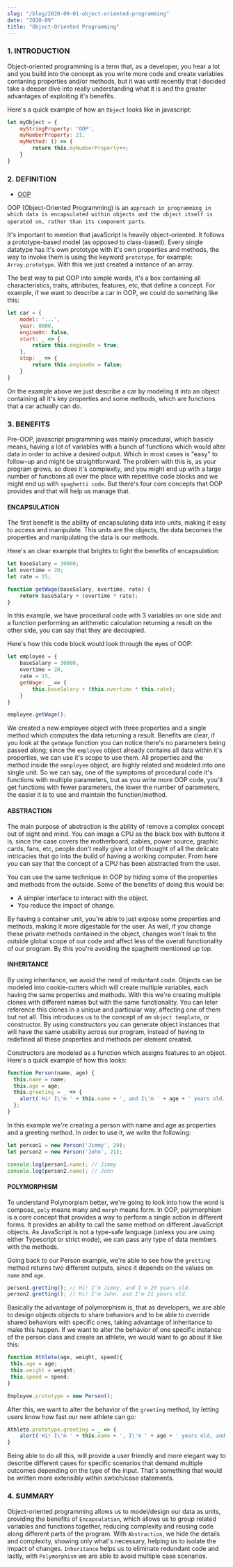 ```yaml
---
slug: "/blog/2020-09-01-object-oriented-programming"
date: "2020-09"
title: "Object-Oriented Programming"
---
```


### 1. INTRODUCTION

Object-oriented programming is a term that, as a developer, you hear a lot and you build into the concept as you write more code and create variables contaning properties and/or methods, but it was until recently that I decided take a deeper dive into really understanding what it is and the greater advantages of exploiting it's benefits.

Here's a quick example of how an `Object` looks like in javascript:

```javascript
let myObject = {
    myStringProperty: 'OOP',
    myNumberProperty: 21,
    myMethod: () => {
        return this.myNumberProperty++;
    }
}
```

### 2. DEFINITION

- [OOP](https://developer.mozilla.org/en-US/docs/Learn/JavaScript/Objects/Object-oriented_JS)

OOP (Object-Oriented Programming) is an `approach in programming in which data is encapsulated within objects and the object itself is operated on, rather than its component parts`.

It's important to mention that javaScript is heavily object-oriented. It follows a prototype-based model (as opposed to class-based). Every single datatype has it's own prototype with it's own properties and methods, the way to invoke them is using the keyword `prototype`, for example: `Array.prototype`. With this we just created a instance of an array.

The best way to put OOP into simple words, it's a box containing all characteristics, traits, attributes, features, etc, that define a concept. For example, if we want to describe a car in OOP, we could do something like this:

```javascript
let car = {
    model: '...',
    year: 0000,
    engineOn: false,
    start: _ => {
        return this.engineOn = true;
    },
    stop: _ => {
        return this.engineOn = false;
    }
}
```

On the example above we just describe a car by modeling it into an object containing all it's key properties and some methods, which are functions that a car actually can do.

### 3. BENEFITS

Pre-OOP, javascript programming was mainly procedural, which basicly means, having a lot of variables with a bunch of functions which would alter data in order to achive a desired output. Which in most cases is "easy" to follow-up and might be straightforward. The problem with this is, as your program grows, so does it's complexity, and you might end up with a large number of functions all over the place with repetitive code blocks and we might end up with `spaghetti code`. But there's four core concepts that OOP provides and that will help us manage that.

#### ENCAPSULATION

The first benefit is the ability of encapsulating data into units, making it easy to access and manipulate. This units are the objects, the data becomes the properties and manipulating the data is our methods.

Here's an clear example that brights to light the benefits of encapsulation:

```javascript
let baseSalary = 30000;
let overtime = 20;
let rate = 15;

function getWage(baseSalary, overtime, rate) {
    return baseSalary + (overtime * rate);
}
```

In this example, we have procedural code with 3 variables on one side and a function performing an arithmetic calculation returning a result on the other side, you can say that they are decoupled. 

Here's how this code block would look through the eyes of OOP:

```javascript
let employee = {
    baseSalary = 30000,
    overtime = 20,
    rate = 15,
    getWage: _ => {
        this.baseSalary + (this.overtime * this.rate);
    }
}

employee.getWage();
```

We created a new employee object with three properties and a single method which computes the data returning a result. Benefits are clear, if you look at the `getWage` function you can notice there's no parameters being passed along; since the `employee` object already contains all data within it's properties, we can use it's scope to use them. All properties and the method inside the `emnployee` object, are highly related and modeled into one single unit. So we can say, one of the symptoms of procedural code it's functions with multiple parameters, but as you write more OOP code, you'll get functions with fewer parameters, the lower the number of parameters, the easier it is to use and maintain the function/method.

#### ABSTRACTION

The main purpose of abstraction is the ability of remove a complex concept out of sight and mind. You can image a CPU as the black box with buttons it is, since the case covers the motherboard, cables, power source, graphic cards, fans, etc, people don't really give a lot of thought of all the delicate intricacies that go into the build of having a working computer. From here you can say that the concept of a CPU has been abstracted from the user.

You can use the same technique in OOP by hiding some of the properties and methods from the outside. Some of the benefits of doing this would be:
- A simpler interface to interact with the object.
- You reduce the impact of change.

By having a container unit, you're able to just expose some properties and methods, making it more digestable for the user. As well, if you change these private methods contained in the object, changes won't leak to the outside global scope of our code and affect less of the overall functionality of our program. By this you're avoiding the spaghetti mentioned up top.

#### INHERITANCE

By using inheritance, we avoid the need of reduntant code. Objects can be modeled into cookie-cutters which will create multiple variables, each having the same properties and methods. With this we're creating multiple clones with different names but with the same functionality. You can leter reference this clones in a unique and particular way, affecting one of them but not all. This introduces us to the concept of an `object template`, or constructor. By using constructors you can generate object instances that will have the same usability across our program, instead of having to redefined all these properties and methods per element created.

Constructors are modeled as a function which assigns features to an object. Here's a quick example of how this looks:

``` javascript
function Person(name, age) {
  this.name = name;
  this.age = age;
  this.greeting = _ => {
    alert('Hi! I\'m ' + this.name + ', and I\'m ' + age + ' years old.');
  };
}
```

In this example we're creating a person with name and age as properties and a greeting method. In order to use it, we write the following:

``` javascript
let person1 = new Person('Jimmy', 20);
let person2 = new Person('John', 21);

console.log(person1.name); // Jimmy
console.log(person2.name); // John
```

#### POLYMORPHISM

To understand Polymorpism better, we're going to look into how the word is compose, `poly` means many and `morph` means form. In OOP, polymorphism is a core concept that provides a way to perform a single action in different forms. It provides an ability to call the same method on different JavaScript objects. As JavaScript is not a type-safe language (unless you are using either Typescript or strict mode), we can pass any type of data members with the methods.

Going back to our Person example, we're able to see how the `gretting` method returns two different outputs, since it depends on the values on `name` and `age`.

```javascript
person1.gretting(); // Hi! I'm Jimmy, and I'm 20 years old.
person2.gretting(); // Hi! I'm John, and I'm 21 years old.
```

Basically the advantage of polymorphism is, that as developers, we are able to design objects objects to share behaviors and to be able to override shared behaviors with specific ones, taking advantage of inheritance to make this happen. If we want to alter the behavior of one specific instance of the person class and create an athlete, we would want to go about it like this:

```javascript
function Athlete(age, weight, speed){
 this.age = age;
 this.weight = weight;
 this.speed = speed;
}

Employee.prototype = new Person();
```

After this, we want to alter the behavior of the `greeting` method, by letting users know how fast our new athlete can go:
```javascript
Athlete.prototype.greeting = _ => {
    alert('Hi! I\'m ' + this.name + ', I\'m ' + age + ' years old, and I can run up to ' + speed + ' miles per hour');
}
```

Being able to do all this, will provide a user friendly and more elegant way to describe different cases for specific scenarios that demand multiple outcomes depending on the type of the input. That's something that would be written more extensibly within swtich/case statements.

### 4. SUMMARY

Object-oriented programming allows us to model/design our data as units, providing the benefits of `Encapsulation`, which allows us to group related variables and functions together, reducing complexity and reusing code along different parts of the program. With `Abstraction`, we hide the details and complexity, showing only what's necessary, helping us to isolate the impact of changes. `Inheritance` helps us to eliminate redundant code and lastly, with `Polymorphism` we are able to avoid multiple case scenarios.